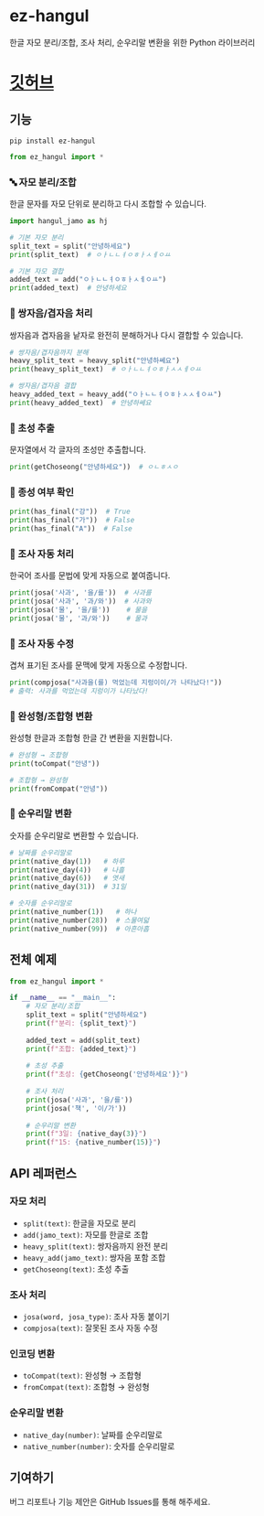 # ez-hangul

한글 자모 분리/조합, 조사 처리, 순우리말 변환을 위한 Python 라이브러리

# [깃허브](https://github.com/newhajinyoon/ez-hangul)

## 기능

```
pip install ez-hangul
```

```python
from ez_hangul import *
```

### 🔤 자모 분리/조합

한글 문자를 자모 단위로 분리하고 다시 조합할 수 있습니다.

```python
import hangul_jamo as hj

# 기본 자모 분리
split_text = split("안녕하세요")
print(split_text)  # ㅇㅏㄴㄴㅕㅇㅎㅏㅅㅔㅇㅛ

# 기본 자모 결합
added_text = add("ㅇㅏㄴㄴㅕㅇㅎㅏㅅㅔㅇㅛ")
print(added_text)  # 안녕하세요
```

### 🔀 쌍자음/겹자음 처리

쌍자음과 겹자음을 낱자로 완전히 분해하거나 다시 결합할 수 있습니다.

```python
# 쌍자음/겹자음까지 분해
heavy_split_text = heavy_split("안녕하쎄요")
print(heavy_split_text)  # ㅇㅏㄴㄴㅕㅇㅎㅏㅅㅅㅔㅇㅛ

# 쌍자음/겹자음 결합
heavy_added_text = heavy_add("ㅇㅏㄴㄴㅕㅇㅎㅏㅅㅅㅔㅇㅛ")
print(heavy_added_text)  # 안녕하쎄요
```

### 🎯 초성 추출

문자열에서 각 글자의 초성만 추출합니다.

```python
print(getChoseong("안녕하세요"))  # ㅇㄴㅎㅅㅇ
```

### 🎯 종성 여부 확인

```python
print(has_final("강"))  # True
print(has_final("가"))  # False
print(has_final("A"))  # False
```

### 📝 조사 자동 처리

한국어 조사를 문법에 맞게 자동으로 붙여줍니다.

```python
print(josa('사과', '을/를'))  # 사과를
print(josa('사과', '과/와'))  # 사과와
print(josa('물', '을/를'))    # 물을
print(josa('물', '과/와'))    # 물과
```

### 🔧 조사 자동 수정

겹쳐 표기된 조사를 문맥에 맞게 자동으로 수정합니다.

```python
print(compjosa("사과을(를) 먹었는데 지렁이이/가 나타났다!"))
# 출력: 사과를 먹었는데 지렁이가 나타났다!
```

### 🔄 완성형/조합형 변환

완성형 한글과 조합형 한글 간 변환을 지원합니다.

```python
# 완성형 → 조합형
print(toCompat("안녕"))

# 조합형 → 완성형  
print(fromCompat("안녕"))
```

### 🌸 순우리말 변환

숫자를 순우리말로 변환할 수 있습니다.

```python
# 날짜를 순우리말로
print(native_day(1))   # 하루
print(native_day(4))   # 나흘
print(native_day(6))   # 엿새
print(native_day(31))  # 31일

# 숫자를 순우리말로
print(native_number(1))   # 하나
print(native_number(28))  # 스물여덟
print(native_number(99))  # 아흔아홉
```

## 전체 예제

```python
from ez_hangul import *

if __name__ == "__main__":
    # 자모 분리/조합
    split_text = split("안녕하세요")
    print(f"분리: {split_text}")
    
    added_text = add(split_text)
    print(f"조합: {added_text}")
    
    # 초성 추출
    print(f"초성: {getChoseong('안녕하세요')}")
    
    # 조사 처리
    print(josa('사과', '을/를'))
    print(josa('책', '이/가'))
    
    # 순우리말 변환
    print(f"3일: {native_day(3)}")
    print(f"15: {native_number(15)}")
```

## API 레퍼런스

### 자모 처리
- `split(text)`: 한글을 자모로 분리
- `add(jamo_text)`: 자모를 한글로 조합
- `heavy_split(text)`: 쌍자음까지 완전 분리
- `heavy_add(jamo_text)`: 쌍자음 포함 조합
- `getChoseong(text)`: 초성 추출

### 조사 처리
- `josa(word, josa_type)`: 조사 자동 붙이기
- `compjosa(text)`: 잘못된 조사 자동 수정

### 인코딩 변환
- `toCompat(text)`: 완성형 → 조합형
- `fromCompat(text)`: 조합형 → 완성형

### 순우리말 변환
- `native_day(number)`: 날짜를 순우리말로
- `native_number(number)`: 숫자를 순우리말로

## 기여하기

버그 리포트나 기능 제안은 GitHub Issues를 통해 해주세요.
